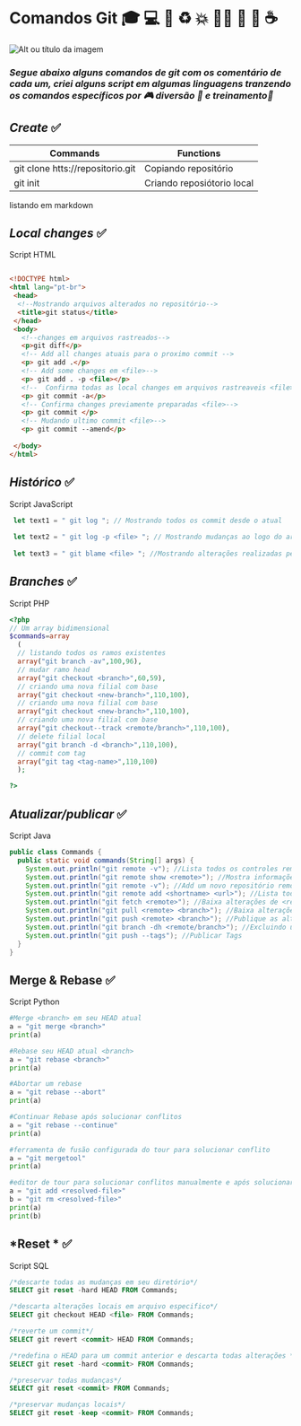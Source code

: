 # **Comandos Git** :mortar_board: :computer: :pushpin: :recycle: :boom: :running::dash: :rocket: :green_book: :coffee:

![Alt ou título da imagem](https://git-scm.com/images/logo@2x.png) 
### *Segue abaixo alguns comandos de git com os comentário de cada um, criei alguns script em algumas linguagens tranzendo os comandos específicos por :video_game: diversão :roller_coaster: e treinamento:rocket:*

## *Create* :white_check_mark:


Commands  | Functions
--------- | ------
git clone htts://repositorio.git | Copiando repositório
git init | Criando reposiótorio local

listando em markdown

## *Local changes* :white_check_mark:

Script HTML
~~~html

<!DOCTYPE html>
<html lang="pt-br">
 <head>
  <!--Mostrando arquivos alterados no repositório-->
  <title>git status</title>
 </head>
 <body>
   <!--changes em arquivos rastreados-->
   <p>git diff</p>
   <!-- Add all changes atuais para o proximo commit -->
   <p> git add .</p>
   <!-- Add some changes em <file>-->
   <p> git add . -p <file></p>
   <!--  Confirma todas as local changes em arquivos rastreaveis <file>-->
   <p> git commit -a</p>
   <!-- Confirma changes previamente preparadas <file>-->
   <p> git commit </p>
   <!-- Mudando ultimo commit <file>-->
   <p> git commit --amend</p>
   
 </body>
</html>
~~~


## *Histórico* :white_check_mark:

Script JavaScript
~~~~javascript
 let text1 = " git log "; // Mostrando todos os commit desde o atual
 
 let text2 = " git log -p <file> "; // Mostrando mudanças ao logo do arquivo
 
 let text3 = " git blame <file> "; //Mostrando alterações realizadas pelos dev, o quê e quando <file>

~~~~

## *Branches* :white_check_mark:

Script PHP
~~~php
<?php
// Um array bidimensional
$commands=array
  (
  // listando todos os ramos existentes
  array("git branch -av",100,96),
  // mudar ramo head
  array("git checkout <branch>",60,59),
  // criando uma nova filial com base
  array("git checkout <new-branch>",110,100),
  // criando uma nova filial com base
  array("git checkout <new-branch>",110,100),
  // criando uma nova filial com base
  array("git checkout--track <remote/branch>",110,100),
  // delete filial local
  array("git branch -d <branch>",110,100),
  // commit com tag
  array("git tag <tag-name>",110,100)
  );

?>
~~~
## *Atualizar/publicar* :white_check_mark:

Script Java
~~~java
public class Commands {
  public static void commands(String[] args) {
    System.out.println("git remote -v"); //Lista todos os controles remotos configurados atualmente
    System.out.println("git remote show <remote>"); //Mostra informações sobre um controle remoto 
    System.out.println("git remote -v"); //Add um novo repositório remoto,denominado <remote>
    System.out.println("git remote add <shortname> <url>"); //Lista todos os controles remotos configurados atualmente
    System.out.println("git fetch <remote>"); //Baixa alterações de <remote>, mas não integre no HEAD
    System.out.println("git pull <remote> <branch>"); //Baixa alterações e marque / integre diretamenta no HEAD
    System.out.println("git push <remote> <branch>"); //Publique as alterações locais remotamente
    System.out.println("git branch -dh <remote/branch>"); //Excluindo uma filial no controle remoto
    System.out.println("git push --tags"); //Publicar Tags
  }
}
~~~
## Merge & Rebase :white_check_mark:

Script Python
~~~python
#Merge <branch> em seu HEAD atual
a = "git merge <branch>"
print(a)

#Rebase seu HEAD atual <branch>
a = "git rebase <branch>"
print(a)

#Abortar um rebase
a = "git rebase --abort"
print(a)

#Continuar Rebase após solucionar conflitos
a = "git rebase --continue"
print(a)

#ferramenta de fusão configurada do tour para solucionar conflito
a = "git mergetool"
print(a)

#editor de tour para solucionar conflitos manualmente e após solucionar marca o arquivo resolved-file
a = "git add <resolved-file>"
b = "git rm <resolved-file>"
print(a)
print(b)

~~~

## *Reset * :white_check_mark:

Script SQL
~~~sql
/*descarte todas as mudanças em seu diretório*/
SELECT git reset -hard HEAD FROM Commands;

/*descarta alterações locais em arquivo especifico*/
SELECT git checkout HEAD <file> FROM Commands;

/*reverte um commit*/
SELECT git revert <commit> HEAD FROM Commands;

/*redefina o HEAD para um commit anterior e descarta todas alterações */
SELECT git reset -hard <commit> FROM Commands;

/*preservar todas mudanças*/
SELECT git reset <commit> FROM Commands;

/*preservar mudanças locais*/
SELECT git reset -keep <commit> FROM Commands;
~~~
